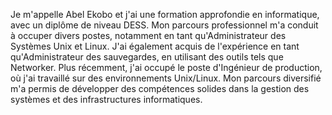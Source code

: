 Je m'appelle Abel Ekobo et j'ai une formation approfondie en informatique, avec un diplôme de niveau DESS. Mon parcours professionnel m'a conduit à occuper divers postes, notamment en tant qu'Administrateur des Systèmes Unix et Linux. J'ai également acquis de l'expérience en tant qu'Administrateur des sauvegardes, en utilisant des outils tels que Networker. Plus récemment, j'ai occupé le poste d'Ingénieur de production, où j'ai travaillé sur des environnements Unix/Linux. Mon parcours diversifié m'a permis de développer des compétences solides dans la gestion des systèmes et des infrastructures informatiques.